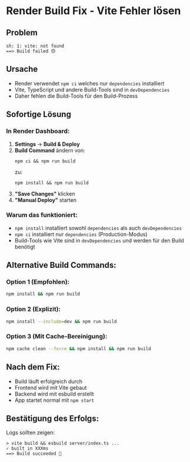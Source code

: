 # Render Build Fix - Vite Fehler lösen

## Problem
```
sh: 1: vite: not found
==> Build failed 😞
```

## Ursache
- Render verwendet `npm ci` welches nur `dependencies` installiert
- Vite, TypeScript und andere Build-Tools sind in `devDependencies`
- Daher fehlen die Build-Tools für den Build-Prozess

## Sofortige Lösung

### In Render Dashboard:
1. **Settings** → **Build & Deploy**
2. **Build Command** ändern von:
   ```
   npm ci && npm run build
   ```
   zu:
   ```
   npm install && npm run build
   ```
3. **"Save Changes"** klicken
4. **"Manual Deploy"** starten

### Warum das funktioniert:
- `npm install` installiert sowohl `dependencies` als auch `devDependencies`
- `npm ci` installiert nur `dependencies` (Production-Modus)
- Build-Tools wie Vite sind in `devDependencies` und werden für den Build benötigt

## Alternative Build Commands:

### Option 1 (Empfohlen):
```bash
npm install && npm run build
```

### Option 2 (Explizit):
```bash
npm install --include=dev && npm run build
```

### Option 3 (Mit Cache-Bereinigung):
```bash
npm cache clean --force && npm install && npm run build
```

## Nach dem Fix:
- Build läuft erfolgreich durch
- Frontend wird mit Vite gebaut
- Backend wird mit esbuild erstellt
- App startet normal mit `npm start`

## Bestätigung des Erfolgs:
Logs sollten zeigen:
```
> vite build && esbuild server/index.ts ...
✓ built in XXXms
==> Build succeeded 🎉
```